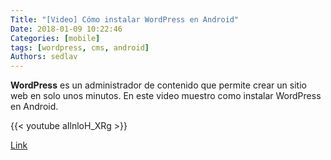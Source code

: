 ```yaml
---
Title: "[Video] Cómo instalar WordPress en Android"
Date: 2018-01-09 10:22:46
Categories: [mobile]
tags: [wordpress, cms, android]
Authors: sedlav
---
```


**WordPress** es un administrador de contenido que permite crear un sitio web en solo unos minutos. En este video muestro como instalar WordPress en Android.

{{< youtube aIlnloH_XRg >}}

[Link](https://www.youtube.com/watch?v=aIlnloH_XRg)
